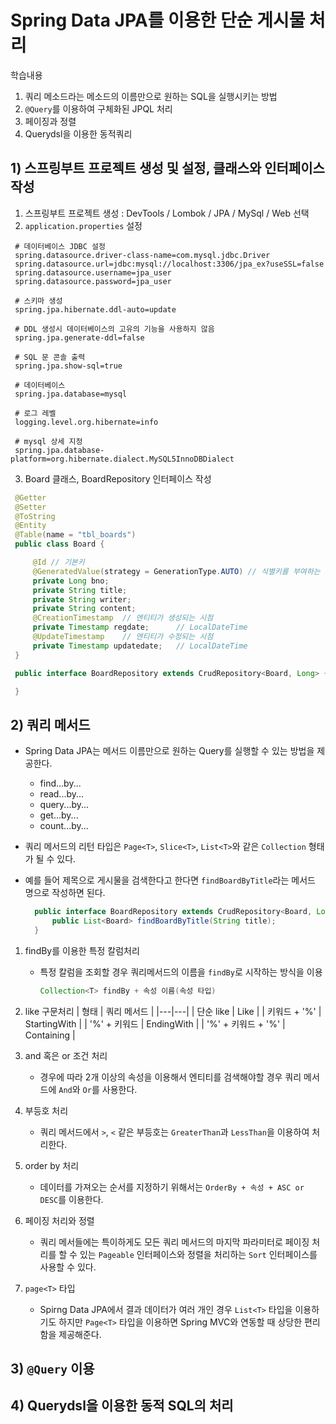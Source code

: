 # Spring Data JPA를 이용한 단순 게시물 처리

학습내용

1. 쿼리 메소드라는 메소드의 이름만으로 원하는 SQL을 실행시키는 방법
2. `@Query`를 이용하여 구체화된 JPQL 처리
3. 페이징과 정렬
4. Querydsl을 이용한 동적쿼리

## 1) 스프링부트 프로젝트 생성 및 설정, 클래스와 인터페이스 작성

1. 스프링부트 프로젝트 생성 : DevTools / Lombok / JPA / MySql / Web 선택
2. `application.properties` 설정

  ```
   # 데이터베이스 JDBC 설정
   spring.datasource.driver-class-name=com.mysql.jdbc.Driver
   spring.datasource.url=jdbc:mysql://localhost:3306/jpa_ex?useSSL=false
   spring.datasource.username=jpa_user
   spring.datasource.password=jpa_user

   # 스키마 생성
   spring.jpa.hibernate.ddl-auto=update

   # DDL 생성시 데이터베이스의 고유의 기능을 사용하지 않음
   spring.jpa.generate-ddl=false

   # SQL 문 콘솔 출력
   spring.jpa.show-sql=true

   # 데이터베이스
   spring.jpa.database=mysql

   # 로그 레벨
   logging.level.org.hibernate=info

   # mysql 상세 지정
   spring.jpa.database-platform=org.hibernate.dialect.MySQL5InnoDBDialect
  ```

3. Board 클래스, BoardRepository 인터페이스 작성

  ```java
   @Getter
   @Setter
   @ToString
   @Entity
   @Table(name = "tbl_boards")
   public class Board {

       @Id // 기본키
       @GeneratedValue(strategy = GenerationType.AUTO) // 식별키를 부여하는 방식, 자동
       private Long bno;
       private String title;
       private String writer;
       private String content;
       @CreationTimestamp  // 엔티티가 생성되는 시점
       private Timestamp regdate;      // LocalDateTime
       @UpdateTimestamp    // 엔티티가 수정되는 시점
       private Timestamp updatedate;   // LocalDateTime
   }
  ```

  ```java
   public interface BoardRepository extends CrudRepository<Board, Long> {

   }
  ```

## 2) 쿼리 메서드

- Spring Data JPA는 메서드 이름만으로 원하는 Query를 실행할 수 있는 방법을 제공한다.

  - find...by...
  - read...by...
  - query...by...
  - get...by...
  - count...by...

- 쿼리 메서드의 리턴 타입은 `Page<T>`, `Slice<T>`, `List<T>`와 같은 `Collection` 형태가 될 수 있다.

- 예를 들어 제목으로 게시물을 검색한다고 한다면 `findBoardByTitle`라는 메서드 명으로 작성하면 된다.

  ```java
    public interface BoardRepository extends CrudRepository<Board, Long> {
        public List<Board> findBoardByTitle(String title);
    }
  ```

1. findBy를 이용한 특정 칼럼처리
    * 특정 칼럼을 조회할 경우 쿼리메서드의 이름을 `findBy`로 시작하는 방식을 이용
      ```java
      Collection<T> findBy + 속성 이름(속성 타입)
      ```

2. like 구문처리
    | 형태 | 쿼리 메서드 |
    |---|---|
    | 단순 like | Like |
    | 키워드 + '%' | StartingWith |
    | '%' + 키워드 | EndingWith |
    | '%' + 키워드 + '%' | Containing |

3. and 혹은 or 조건 처리
    * 경우에 따라 2개 이상의 속성을 이용해서 엔티티를 검색해야할 경우 쿼리 메서드에 `And`와 `Or`를 사용한다.

4. 부등호 처리
    * 쿼리 메서드에서 `>`, `<` 같은 부등호는 `GreaterThan`과 `LessThan`을 이용하여 처리한다.

5. order by 처리
    * 데이터를 가져오는 순서를 지정하기 위해서는 `OrderBy + 속성 + ASC or DESC`를 이용한다.

6. 페이징 처리와 정렬
    * 쿼리 메서들에는 특이하게도 모든 쿼리 메서드의 마지막 파라미터로 페이징 처리를 할 수 있는 `Pageable` 인터페이스와 정렬을 처리하는 `Sort` 인터페이스를 사용할 수 있다.

7. `page<T>` 타입
    * Spirng Data JPA에서 결과 데이터가 여러 개인 경우 `List<T>` 타입을 이용하기도 하지만 `Page<T>` 타입을 이용하면 Spring MVC와 연동할 때 상당한 편리함을 제공해준다.

## 3) `@Query` 이용

## 4) Querydsl을 이용한 동적 SQL의 처리
